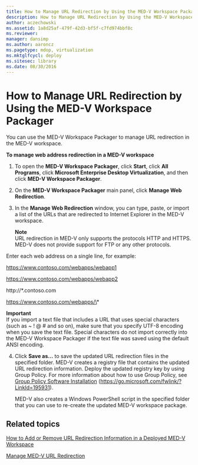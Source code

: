 ```yaml
---
title: How to Manage URL Redirection by Using the MED-V Workspace Packager
description: How to Manage URL Redirection by Using the MED-V Workspace Packager
author: aczechowski
ms.assetid: 1a8d25af-479f-42d3-bf5f-c7fd974bbf8c
ms.reviewer: 
manager: dansimp
ms.author: aaroncz
ms.pagetype: mdop, virtualization
ms.mktglfcycl: deploy
ms.sitesec: library
ms.date: 08/30/2016
---
```



# How to Manage URL Redirection by Using the MED-V Workspace Packager


You can use the MED-V Workspace Packager to manage URL redirection in the MED-V workspace.

**To manage web address redirection in a MED-V workspace**

1.  To open the **MED-V Workspace Packager**, click **Start**, click **All Programs**, click **Microsoft Enterprise Desktop Virtualization**, and then click **MED-V Workspace Packager**.

2.  On the **MED-V Workspace Packager** main panel, click **Manage Web Redirection**.

3.  In the **Manage Web Redirection** window, you can type, paste, or import a list of the URLs that are redirected to Internet Explorer in the MED-V workspace.

    **Note**  
    URL redirection in MED-V only supports the protocols HTTP and HTTPS. MED-V does not provide support for FTP or any other protocols.




Enter each web address on a single line, for example:

https://www.contoso.com/webapps/webapp1

https://www.contoso.com/webapps/webapp2

http://\*.contoso.com

https://www.contoso.com/webapps/\*

**Important**  
If you import a text file that includes a URL that uses special characters (such as ~ ! @ \# and so on), make sure that you specify UTF-8 encoding when you save the text file. Special characters do not import correctly into the MED-V Workspace Packager if the text file was saved using the default ANSI encoding.




4. Click **Save as…** to save the updated URL redirection files in the specified folder. MED-V creates a registry file that contains the updated URL redirection information. Deploy the updated registry key by using Group Policy. For more information about how to use Group Policy, see [Group Policy Software Installation](https://go.microsoft.com/fwlink/?LinkId=195931) (https://go.microsoft.com/fwlink/?LinkId=195931).

   MED-V also creates a Windows PowerShell script in the specified folder that you can use to re-create the updated MED-V workspace package.

## Related topics


[How to Add or Remove URL Redirection Information in a Deployed MED-V Workspace](how-to-add-or-remove-url-redirection-information-in-a-deployed-med-v-workspace.md)

[Manage MED-V URL Redirection](manage-med-v-url-redirection.md)









